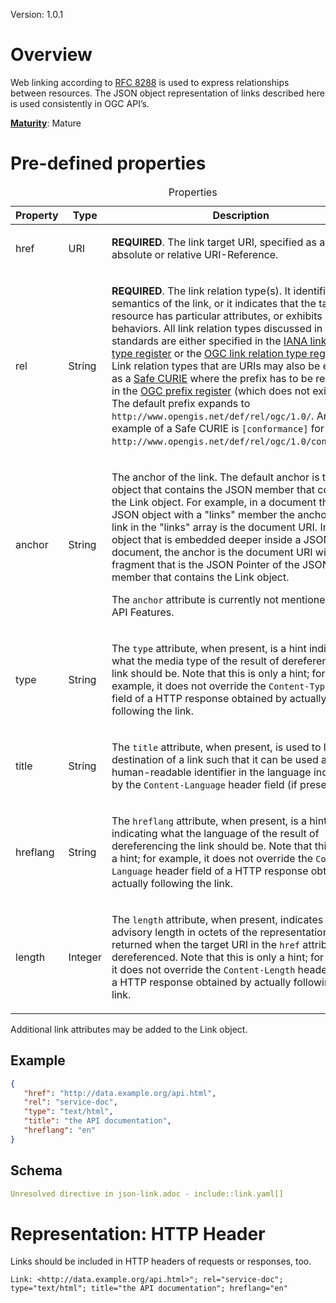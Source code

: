Version: 1.0.1

# Overview

Web linking according to
[RFC 8288](http://tools.ietf.org/rfc/rfc8288.txt) is used to express
relationships between resources. The JSON object representation of links
described here is used consistently in OGC API’s.

[**Maturity**](https://github.com/cportele/ogcapi-building-blocks#building-block-maturity):
Mature

# Pre-defined properties

<table>
<caption>Properties</caption>
<colgroup>
<col style="width: 20%" />
<col style="width: 10%" />
<col style="width: 70%" />
</colgroup>
<thead>
<tr class="header">
<th>Property</th>
<th>Type</th>
<th>Description</th>
</tr>
</thead>
<tbody>
<tr class="odd">
<td><p>href</p></td>
<td><p>URI</p></td>
<td><p><strong>REQUIRED</strong>. The link target URI, specified as an absolute or relative URI-Reference.</p></td>
</tr>
<tr class="even">
<td><p>rel</p></td>
<td><p>String</p></td>
<td><p><strong>REQUIRED</strong>. The link relation type(s). It identifies the semantics of the link, or it indicates that the target resource has particular attributes, or exhibits particular behaviors. All link relation types discussed in OGC API standards are either specified in the <a href="https://www.iana.org/assignments/link-relations">IANA link relation type register</a> or the <a href="http://www.opengis.net/def/rel">OGC link relation type register</a>. Link relation types that are URIs may also be encoded as a <a href="https://www.w3.org/TR/curie/">Safe CURIE</a> where the prefix has to be registered in the <a href="http://www.opengis.net/def/prefix">OGC prefix register</a> (which does not exist yet). The default prefix expands to <code>http://www.opengis.net/def/rel/ogc/1.0/</code>. An example of a Safe CURIE is <code>[conformance]</code> for <code>http://www.opengis.net/def/rel/ogc/1.0/conformance</code>.</p></td>
</tr>
<tr class="odd">
<td><p>anchor</p></td>
<td><p>String</p></td>
<td><p>The anchor of the link. The default anchor is the JSON object that contains the JSON member that contains the Link object. For example, in a document that is a JSON object with a "links" member the anchor of each link in the "links" array is the document URI. In a Link object that is embedded deeper inside a JSON document, the anchor is the document URI with a URI fragment that is the JSON Pointer of the JSON member that contains the Link object.</p>
<p>The <code>anchor</code> attribute is currently not mentioned in OGC API Features.</p></td>
</tr>
<tr class="even">
<td><p>type</p></td>
<td><p>String</p></td>
<td><p>The <code>type</code> attribute, when present, is a hint indicating what the media type of the result of dereferencing the link should be. Note that this is only a hint; for example, it does not override the <code>Content-Type</code> header field of a HTTP response obtained by actually following the link.</p></td>
</tr>
<tr class="odd">
<td><p>title</p></td>
<td><p>String</p></td>
<td><p>The <code>title</code> attribute, when present, is used to label the destination of a link such that it can be used as a human-readable identifier in the language indicated by the <code>Content-Language</code> header field (if present).</p></td>
</tr>
<tr class="even">
<td><p>hreflang</p></td>
<td><p>String</p></td>
<td><p>The <code>hreflang</code> attribute, when present, is a hint indicating what the language of the result of dereferencing the link should be. Note that this is only a hint; for example, it does not override the <code>Content-Language</code> header field of a HTTP response obtained by actually following the link.</p></td>
</tr>
<tr class="odd">
<td><p>length</p></td>
<td><p>Integer</p></td>
<td><p>The <code>length</code> attribute, when present, indicates an advisory length in octets of the representation returned when the target URI in the <code>href</code> attribute is dereferenced. Note that this is only a hint; for example, it does not override the <code>Content-Length</code> header field of a HTTP response obtained by actually following the link.</p></td>
</tr>
</tbody>
</table>

Additional link attributes may be added to the Link object.

## Example

``` JSON
{
   "href": "http://data.example.org/api.html",
   "rel": "service-doc",
   "type": "text/html",
   "title": "the API documentation",
   "hreflang": "en"
}
```

## Schema

``` YAML
Unresolved directive in json-link.adoc - include::link.yaml[]
```

# Representation: HTTP Header

Links should be included in HTTP headers of requests or responses, too.

``` TEXT
Link: <http://data.example.org/api.html>"; rel="service-doc"; type="text/html"; title="the API documentation"; hreflang="en"
```
